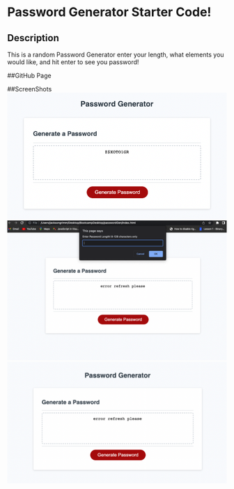# Password Generator Starter Code!

## Description
This is a random Password Generator enter your length, what elements you would like, and hit enter to see you password! 


##GitHub Page


##ScreenShots
<img src="ScreenShots1.png">
<img src="ScreenShots2.png">
<img src="ScreenShot3.png">
